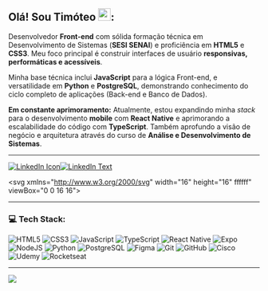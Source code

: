 ## Olá! Sou Timóteo <img src="https://emojis.directory/wp-content/uploads/2022/11/microsoft-teams-gifs_rocket_1f680.png" width="25px"></a>:

Desenvolvedor **Front-end** com sólida formação técnica em Desenvolvimento de Sistemas (**SESI SENAI**) e proficiência em **HTML5** e **CSS3**. Meu foco principal é construir interfaces de usuário **responsivas, performáticas e acessíveis**.

Minha base técnica inclui **JavaScript** para a lógica Front-end, e versatilidade em **Python** e **PostgreSQL**, demonstrando conhecimento do ciclo completo de aplicações (Back-end e Banco de Dados).

**Em constante aprimoramento:** Atualmente, estou expandindo minha *stack* para o desenvolvimento **mobile** com **React Native** e aprimorando a escalabilidade do código com **TypeScript**. Também aprofundo a visão de negócio e arquitetura através do curso de **Análise e Desenvolvimento de Sistemas**.

---

[![LinkedIn Icon](https://img.shields.io/badge/-000000?style=for-the-badge&logo=linkedin&logoColor=white)](SEU_LINK_DO_LINKEDIN)[![LinkedIn Text](https://img.shields.io/badge/LINKEDIN-0A66C2?style=for-the-badge&logoColor=white)](https://www.linkedin.com/in/timóteobastos)


<svg xmlns="http://www.w3.org/2000/svg" width="16" height="16" ffffff" viewBox="0 0 16 16"><path d="M0 1.146C0 .513.526 0 1.175 0h13.65C15.474 0 16 .513 16 1.146v13.708c0 .633-.526 1.146-1.175 1.146H1.175C.526 16 0 15.487 0 14.854zm4.943 12.248V6.169H2.542v7.225zm-1.2-8.212c.837 0 1.358-.554 1.358-1.248-.015-.709-.52-1.248-1.342-1.248S2.4 3.226 2.4 3.934c0 .694.521 1.248 1.327 1.248zm4.908 8.212V9.359c0-.216.016-.432.08-.586.173-.431.568-.878 1.232-.878.869 0 1.216.662 1.216 1.634v3.865h2.401V9.25c0-2.22-1.184-3.252-2.764-3.252-1.274 0-1.845.7-2.165 1.193v.025h-.016l.016-.025V6.169h-2.4c.03.678 0 7.225 0 7.225z"/></svg>

---

### 💻 Tech Stack:
![HTML5](https://img.shields.io/badge/HTML5-E34F26?style=for-the-badge&logo=html5&logoColor=E34F26&labelColor=000000)
![CSS3](https://img.shields.io/badge/CSS3-1572B6?style=for-the-badge&logo=css&logoColor=000000&labelColor=000000&color=1572B6&logoColor=000000)
![JavaScript](https://img.shields.io/badge/JavaScript-F7DF1E?style=for-the-badge&logo=javascript&logoColor=F7DF1E&labelColor=000000)
![TypeScript](https://img.shields.io/badge/TypeScript-007ACC?style=for-the-badge&logo=typescript&logoColor=007ACC&labelColor=000000)
![React Native](https://img.shields.io/badge/React_Native-61DAFB?style=for-the-badge&logo=react&logoColor=61DAFB&labelColor=000000)
![Expo](https://img.shields.io/badge/Expo-1F1E26?style=for-the-badge&logo=expo&logoColor=white&labelColor=000000)
![NodeJS](https://img.shields.io/badge/Node.js-6DA55F?style=for-the-badge&logo=node.js&logoColor=6DA55F&labelColor=000000)
![Python](https://img.shields.io/badge/Python-3776AB?style=for-the-badge&logo=python&logoColor=3776AB&labelColor=000000)
![PostgreSQL](https://img.shields.io/badge/PostgreSQL-4169E1?style=for-the-badge&logo=postgresql&logoColor=4169E1&labelColor=000000)
![Figma](https://img.shields.io/badge/Figma-F24E1E?style=for-the-badge&logo=figma&logoColor=F24E1E&labelColor=000000)
![Git](https://img.shields.io/badge/Git-F05033?style=for-the-badge&logo=git&logoColor=F05033&labelColor=000000)
![GitHub](https://img.shields.io/badge/GitHub-22333b?style=for-the-badge&logo=github&logoColor=white&labelColor=000000)
![Cisco](https://img.shields.io/badge/Cisco-049fd9?style=for-the-badge&logo=cisco&logoColor=049fd9&labelColor=000000)
![Udemy](https://img.shields.io/badge/Udemy-A435F0?style=for-the-badge&logo=Udemy&logoColor=white&labelColor=000000&link=https://www.udemy.com/)
![Rocketseat](https://img.shields.io/badge/ROCKETSEAT-271A45?style=for-the-badge&logo=rocket&logoColor=white&labelColor=000000)

---
[![](https://visitcount.itsvg.in/api?id=tiw0t&icon=8&color=12)](https://visitcount.itsvg.in)


<!-- Proudly created with GPRM ( https://gprm.itsvg.in ) -->
